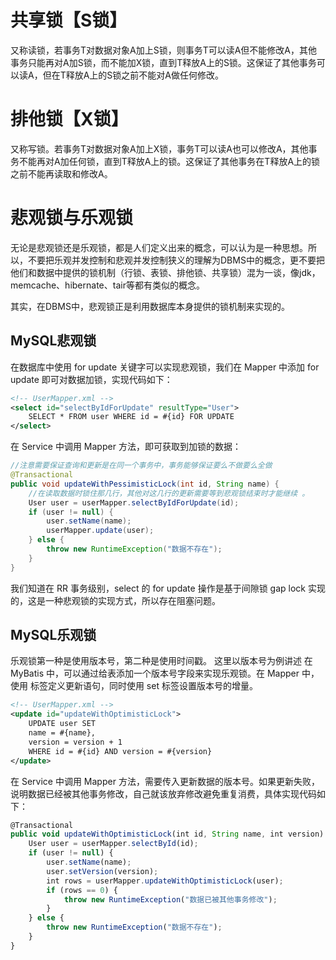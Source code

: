 # 共享锁【S锁】  
又称读锁，若事务T对数据对象A加上S锁，则事务T可以读A但不能修改A，其他事务只能再对A加S锁，而不能加X锁，直到T释放A上的S锁。这保证了其他事务可以读A，但在T释放A上的S锁之前不能对A做任何修改。

# 排他锁【X锁】
又称写锁。若事务T对数据对象A加上X锁，事务T可以读A也可以修改A，其他事务不能再对A加任何锁，直到T释放A上的锁。这保证了其他事务在T释放A上的锁之前不能再读取和修改A。


# 悲观锁与乐观锁
无论是悲观锁还是乐观锁，都是人们定义出来的概念，可以认为是一种思想。所以，不要把乐观并发控制和悲观并发控制狭义的理解为DBMS中的概念，更不要把他们和数据中提供的锁机制（行锁、表锁、排他锁、共享锁）混为一谈，像jdk，memcache、hibernate、tair等都有类似的概念。

其实，在DBMS中，悲观锁正是利用数据库本身提供的锁机制来实现的。
## MySQL悲观锁
在数据库中使用 for update 关键字可以实现悲观锁，我们在 Mapper 中添加 for update 即可对数据加锁，实现代码如下：
```xml
<!-- UserMapper.xml -->
<select id="selectByIdForUpdate" resultType="User">
    SELECT * FROM user WHERE id = #{id} FOR UPDATE
</select>
```

在 Service 中调用 Mapper 方法，即可获取到加锁的数据：
```java
//注意需要保证查询和更新是在同一个事务中，事务能够保证要么不做要么全做
@Transactional
public void updateWithPessimisticLock(int id, String name) {
	//在读取数据时锁住那几行，其他对这几行的更新需要等到悲观锁结束时才能继续 。
    User user = userMapper.selectByIdForUpdate(id);
    if (user != null) {
        user.setName(name);
        userMapper.update(user);
    } else {
        throw new RuntimeException("数据不存在");
    }
}
```
我们知道在 RR 事务级别，select 的 for update 操作是基于间隙锁 gap lock 实现的，这是一种悲观锁的实现方式，所以存在阻塞问题。
## MySQL乐观锁
乐观锁第一种是使用版本号，第二种是使用时间戳。
这里以版本号为例讲述
在 MyBatis 中，可以通过给表添加一个版本号字段来实现乐观锁。在 Mapper 中，使用 标签定义更新语句，同时使用 set 标签设置版本号的增量。
```xml
<!-- UserMapper.xml -->
<update id="updateWithOptimisticLock">
    UPDATE user SET
    name = #{name},
    version = version + 1
    WHERE id = #{id} AND version = #{version}
</update>
```

在 Service 中调用 Mapper 方法，需要传入更新数据的版本号。如果更新失败，说明数据已经被其他事务修改，自己就该放弃修改避免重复消费，具体实现代码如下：
```javascript
@Transactional
public void updateWithOptimisticLock(int id, String name, int version) {
    User user = userMapper.selectById(id);
    if (user != null) {
        user.setName(name);
        user.setVersion(version);
        int rows = userMapper.updateWithOptimisticLock(user);
        if (rows == 0) {
            throw new RuntimeException("数据已被其他事务修改");
        }
    } else {
        throw new RuntimeException("数据不存在");
    }
}
```